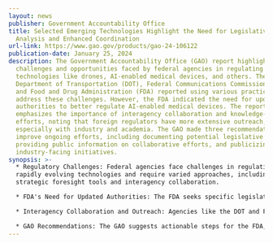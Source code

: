 ```yaml
---
layout: news
publisher: Government Accountability Office
title: Selected Emerging Technologies Highlight the Need for Legislative
  Analysis and Enhanced Coordination
url-link: https://www.gao.gov/products/gao-24-106122
publication-date: January 25, 2024
description: The Government Accountability Office (GAO) report highlights the
  challenges and opportunities faced by federal agencies in regulating emerging
  technologies like drones, AI-enabled medical devices, and others. The
  Department of Transportation (DOT), Federal Communications Commission (FCC),
  and Food and Drug Administration (FDA) reported using various practices to
  address these challenges. However, the FDA indicated the need for updated
  authorities to better regulate AI-enabled medical devices. The report
  emphasizes the importance of interagency collaboration and knowledge-building
  efforts, noting that foreign regulators have more extensive outreach,
  especially with industry and academia. The GAO made three recommendations to
  improve ongoing efforts, including documenting potential legislative changes,
  providing public information on collaborative efforts, and publicizing
  industry-facing initiatives.
synopsis: >-
  * Regulatory Challenges: Federal agencies face challenges in regulating
  rapidly evolving technologies and require varied approaches, including
  strategic foresight tools and interagency collaboration.

  * FDA's Need for Updated Authorities: The FDA seeks specific legislative changes to better oversee AI/ML-enabled medical devices, highlighting the need for clear communication with Congress.

  * Interagency Collaboration and Outreach: Agencies like the DOT and FAA are recommended to enhance public communication about their efforts and establish clearer channels for industry engagement.

  * GAO Recommendations: The GAO suggests actionable steps for the FDA, DOT, and FAA to improve regulation and oversight of emerging technologies, ensuring public interests are protected while fostering innovation.
---
```

